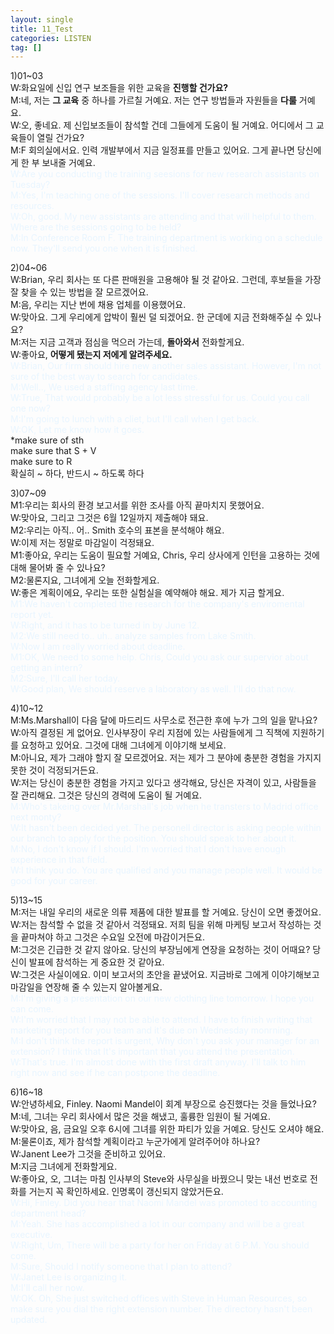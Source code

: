 ```yaml
---
layout: single
title: 11_Test
categories: LISTEN
tag: []
---
```


1)01~03   
W:화요일에 신입 연구 보조들을 위한 교육을 __진행할 건가요?__   
M:네, 저는 __그 교육__ 중 하나를 가르칠 거예요. 저는 연구 방법들과 자원들을 __다룰__ 거예요.   
W:오, 좋네요. 제 신입보조들이 참석할 건데 그들에게 도움이 될 거예요. 어디에서 그 교육들이 열릴 건가요?   
M:F 회의실에서요. 인력 개발부에서 지금 일정표를 만들고 있어요. 그게 끝나면 당신에게 한 부 보내줄 거예요.   
<span style="color:#E8F5FF">
W:Are you conducting the training seesions for new research assistants on Tuesday?   
M:Yes, I'm teaching one of the sessions. I'll cover research methods and resources.   
W:Oh, good. My new assistants are attending and that will helpful to them. Where are the sessions going to be held?   
M:In Conference Room F. The training department is working on a schedule now. They'll send you one when it is finished.   
</span>
   
2)04~06   
W:Brian, 우리 회사는 또 다른 판매원을 고용해야 될 것 같아요. 그런데, 후보들을 가장 잘 찾을 수 있는 방법을 잘 모르겠어요.   
M:음, 우리는 지난 번에 채용 업체를 이용했어요.   
W:맞아요. 그게 우리에게 압박이 훨씬 덜 되겠어요. 한 군데에 지금 전화해주실 수 있나요?   
M:저는 지금 고객과 점심을 먹으러 가는데, __돌아와서__ 전화할게요.   
W:좋아요, __어떻게 됐는지 저에게 알려주세요.__   
<span style="color:#E8F5FF">
W:Brian, Our firm should hire new another sales assistant. However, I'm not sure of the best way to search for candidates.   
M:Well.., We used a staffing agency last time.   
W:True, That would probably be a lot less stressful for us. Could you call one now?   
M:I'm going to lunch with a cliet, but I'll call when I get back.   
W:OK, Let me know how it goes.   
</span>
*make sure of sth   
make sure that S + V   
make sure to R   
확실히 ~ 하다, 반드시 ~ 하도록 하다   

3)07~09   
M1:우리는 회사의 환경 보고서를 위한 조사를 아직 끝마치지 못했어요.   
W:맞아요, 그리고 그것은 6월 12일까지 제출해야 돼요.   
M2:우리는 아직.. 어.. Smith 호수의 표본을 분석해야 해요.   
W:이제 저는 정말로 마감일이 걱정돼요.   
M1:좋아요, 우리는 도움이 필요할 거예요, Chris, 우리 상사에게 인턴을 고용하는 것에 대해 물어봐 줄 수 있나요?   
M2:물론지요, 그녀에게 오늘 전화할게요.   
W:좋은 계획이에요, 우리는 또한 실험실을 예약해야 해요. 제가 지금 할게요.   
<span style="color:#E8F5FF">
M1:We haven't completed the research for the company's enviromental report yet.   
W:Right, and it has to be turned in by June 12.   
M2:We still need to.. uh.. analyze samples from Lake Smith.   
W:Now I am really worried about deadline.   
M1:OK, We need to some help. Chris, Could you ask our supervior about getting an intern?   
M2:Sure, I'll call her today.   
W:Good plan, We should reserve a laboratory as well. I'll do that now.
</span>

4)10~12   
M:Ms.Marshall이 다음 달에 마드리드 사무소로 전근한 후에 누가 그의 일을 맡나요?   
W:아직 결정된 게 없어요. 인사부장이 우리 지점에 있는 사람들에게 그 직책에 지원하기를 요청하고 있어요. 그것에 대해 그녀에게 이야기해 보세요.   
M:아니요, 제가 그래야 할지 잘 모르겠어요. 저는 제가 그 분야에 충분한 경험을 가지지 못한 것이 걱정되거든요.   
W:저는 당신이 충분한 경험을 가지고 있다고 생각해요, 당신은 자격이 있고, 사람들을 잘 관리해요. 그것은 당신의 경력에 도움이 될 거예요.   
<span style="color:#E8F5FF">
M:Who's takeing over Mr.Marshall's job when he transters to Madrid office next monty?   
W:It hasn't been decided yet. The personell director is asking people within our branch to apply for the position. You should speak to her about it.   
M:No, I don't know if I should. I'm worried that I don't have enough experience in that field.   
W:I think you do. You are qualified and you manage people well. It would be good for your career.   
</span>

5)13~15   
M:저는 내일 우리의 새로운 의류 제품에 대한 발표를 할 거예요. 당신이 오면 좋겠어요.   
W:저는 참석할 수 없을 것 같아서 걱정돼요. 저희 팀을 위해 마케팅 보고서 작성하는 것을 끝마쳐야 하고 그것은 수요일 오전에 마감이거든요.   
M:그것은 긴급한 것 같지 않아요. 당신의 부장님에게 연장을 요청하는 것이 어때요? 당신이 발표에 참석하는 게 중요한 것 같아요.   
W:그것은 사실이에요. 이미 보고서의 초안을 끝냈어요. 지금바로 그에게 이야기해보고 마감일을 연장해 줄 수 있는지 알아볼게요.   
<span style="color:#E8F5FF">
M:I'm giving a presentation on our new clothing line tomorrow. I hope you can come.   
W:I'm worried that I may not be able to attend. I have to finish writing that marketing report for you team and it's due on Wednesday monrning.   
M:I don't think the report is urgent, Why don't you ask your manager for an extension? I think that It's important that you attend the presentation.   
W:That's true. I'm almost done with the first draft anyway. I'll talk to him right now and see if he can postpone the deadline.
</span>   

6)16~18   
W:안녕하세요, Finley. Naomi Mandel이 회계 부장으로 승진했다는 것을 들었나요?   
M:네, 그녀는 우리 회사에서 많은 것을 해냈고, 훌륭한 임원이 될 거예요.   
W:맞아요, 음, 금요일 오후 6시에 그녀를 위한 파티가 있을 거예요. 당신도 오셔야 해요.   
M:물론이죠, 제가 참석할 계획이라고 누군가에게 알려주어야 하나요?   
W:Janent Lee가 그것을 준비하고 있어요.   
M:지금 그녀에게 전화할게요.   
W:좋아요, 오, 그녀는 마침 인사부의 Steve와 사무실을 바꿨으니 맞는 내선 번호로 전화를 거는지 꼭 확인하세요. 인명록이 갱신되지 않았거든요.
<span style="color:#E8F5FF">   
W:Hi, Finley. Did you hear that Naomi Mandel was promoted to accounting department head?   
M:Yeah. She has accomplished a lot in our company and will be a great executive.   
W:Right, Um, There will be a party for her on Friday at 6 P.M. You should come.   
M:Sure, Should I notify someone that I plan to attend?   
W:Janet Lee is organizing it.   
M:I'll call her now.   
W:OK. Oh, She just switched offices with Steve in Human Resources, so make sure you dial the right extension number. The directory hasn't been updated.   
</span>




